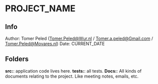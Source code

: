# PROJECT_NAME

## Info
Author: Tomer Peled (Tomer.Peled@Wur.nl / Tomer.a.peled@Gmail.com / Tomer.Peled@Movares.nl)
Date: CURRENT_DATE

## Folders
**src:**: application code lives here.
**tests:**: all tests. 
**Docs:**: All kinds of documents relating to the project. Like meeting notes, emails, etc.